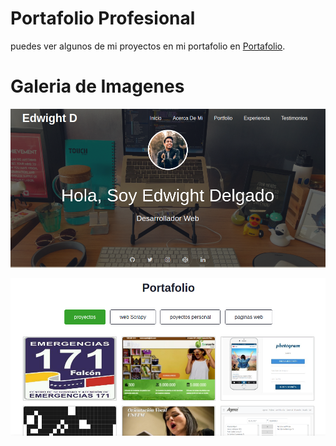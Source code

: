# Portafolio Profesional

puedes ver algunos de mi proyectos en mi portafolio en  [Portafolio](https://edwight-delgado.github.io/portafolio.github.io/).  

# Galeria de Imagenes  
![Foto index](img1.png)


![Foto proyectos](img2.png)
